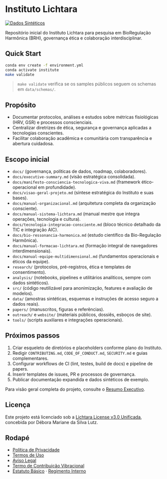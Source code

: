 # Instituto Lichtara

[![Dados Sintéticos](https://img.shields.io/badge/dados-sint%C3%A9ticos-blue)](#licen%C3%A7a)

Repositório inicial do Instituto Lichtara para pesquisa em BioRegulação Harmônica (BRH), governança ética e colaboração interdisciplinar.

## Quick Start
```bash
conda env create -f environment.yml
conda activate institute
make validate
```
> `make validate` verifica se os samples públicos seguem os schemas em `data/schemas/`.

## Propósito
- Documentar protocolos, análises e estudos sobre métricas fisiológicas (HRV, GSR) e processos conscienciais.
- Centralizar diretrizes de ética, segurança e governança aplicadas a tecnologias conscientes.
- Facilitar colaboração acadêmica e comunitária com transparência e abertura cuidadosa.

## Escopo inicial
- `docs/` (governança, políticas de dados, roadmap, colaboradores).
- `docs/executive-summary.md` (visão estratégica consolidada).
- `docs/manifesto-consciencia-tecnologica-viva.md` (framework ético-operacional em profundidade).
- `docs/visao-geral-projeto.md` (síntese estratégica do Instituto e suas bases).
- `docs/manual-organizacional.md` (arquitetura completa da organização consciente).
- `docs/manual-sistema-lichtara.md` (manual mestre que integra operações, tecnologia e cultura).
- `docs/tecnologia-integracao-consciente.md` (bloco técnico detalhado da TIC e integração AIC).
- `docs/bio-ressonancia-harmonica.md` (estudo científico da Bio-Regulação Harmônica).
- `docs/manual-formacao-lichtara.md` (formação integral de navegadores interdimensionais).
- `docs/manual-equipe-multidimensional.md` (fundamentos operacionais e éticos da equipe).
- `research/` (protocolos, pré-registros, ética e templates de consentimento).
- `analysis/` (notebooks, pipelines e utilitários analíticos, sempre com dados sintéticos).
- `src/` (código reutilizável para anonimização, features e avaliação de modelos).
- `data/` (amostras sintéticas, esquemas e instruções de acesso seguro a dados reais).
- `papers/` (manuscritos, figuras e referências).
- `outreach/` e `website/` (materiais públicos, dossiês, esboços de site).
- `tools/` (scripts auxiliares e integrações operacionais).

## Próximos passos
1. Criar esqueleto de diretórios e placeholders conforme plano do Instituto.
2. Redigir `CONTRIBUTING.md`, `CODE_OF_CONDUCT.md`, `SECURITY.md` e guias complementares.
3. Configurar workflows de CI (lint, testes, build de docs) e pipeline de papers.
4. Inserir templates de issues, PR e processos de governança.
5. Publicar documentação expandida e dados sintéticos de exemplo.

Para visão geral completa do projeto, consulte o [Resumo Executivo](docs/executive-summary.md).

## Licença
Este projeto está licenciado sob a [Lichtara License v3.0 Unificada](LICENSE), concebida por Débora Mariane da Silva Lutz.

## Rodapé
- [Política de Privacidade](docs/privacy-policy.md)
- [Termos de Uso](docs/terms-of-use.md)
- [Aviso Legal](docs/legal-disclaimer.md)
- [Termo de Contribuição Vibracional](docs/term-contribuicao-vibracional.md)
- [Estatuto Básico](docs/estatuto-basico.md) · [Regimento Interno](docs/regimento-interno.md)
